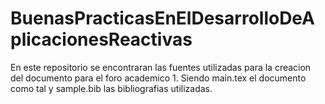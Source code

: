 # BuenasPracticasEnElDesarrolloDeAplicacionesReactivas

En este repositorio se encontraran las fuentes utilizadas para la creacion del documento para el foro academico 1.
Siendo main.tex el documento como tal y sample.bib las bibliografias utilizadas.
